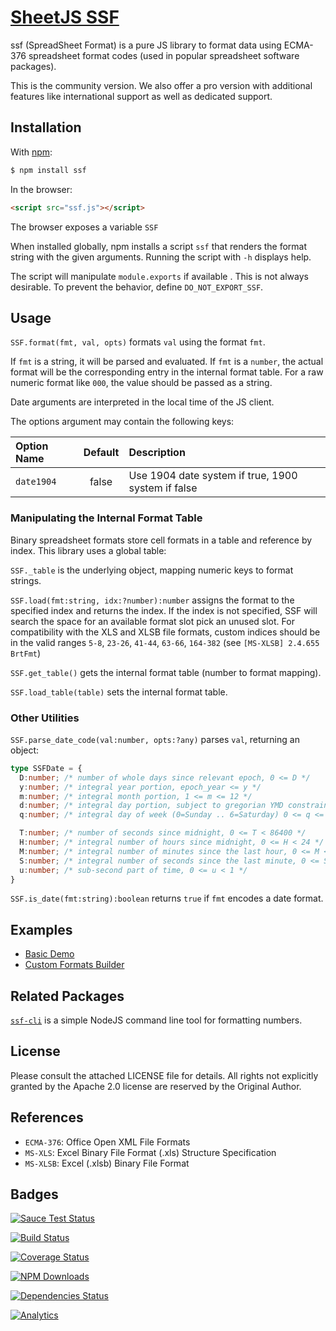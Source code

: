 # [SheetJS SSF](http://sheetjs.com)

ssf (SpreadSheet Format) is a pure JS library to format data using ECMA-376
spreadsheet format codes (used in popular spreadsheet software packages).

This is the community version.  We also offer a pro version with additional
features like international support as well as dedicated support.

## Installation

With [npm](https://www.npmjs.org/package/ssf):

```bash
$ npm install ssf
```

In the browser:

```html
<script src="ssf.js"></script>
```

The browser exposes a variable `SSF`

When installed globally, npm installs a script `ssf` that renders the format
string with the given arguments.  Running the script with `-h` displays help.

The script will manipulate `module.exports` if available .  This is not always
desirable.  To prevent the behavior, define `DO_NOT_EXPORT_SSF`.

## Usage

`SSF.format(fmt, val, opts)` formats `val` using the format `fmt`.

If `fmt` is a string, it will be parsed and evaluated.  If `fmt` is a `number`,
the actual format will be the corresponding entry in the internal format table.
For a raw numeric format like `000`, the value should be passed as a string.

Date arguments are interpreted in the local time of the JS client.

The options argument may contain the following keys:

| Option Name | Default | Description                                          |
| :---------- | :-----: | :--------------------------------------------------- |
| `date1904`  | false   | Use 1904 date system if true, 1900 system if false   |

### Manipulating the Internal Format Table

Binary spreadsheet formats store cell formats in a table and reference by index.
This library uses a global table:

`SSF._table` is the underlying object, mapping numeric keys to format strings.

`SSF.load(fmt:string, idx:?number):number` assigns the format to the specified
index and returns the index.  If the index is not specified, SSF will search the
space for an available format slot pick an unused slot.  For compatibility with
the XLS and XLSB file formats, custom indices should be in the valid ranges
`5-8`, `23-26`, `41-44`, `63-66`, `164-382` (see `[MS-XLSB] 2.4.655 BrtFmt`)

`SSF.get_table()` gets the internal format table (number to format mapping).

`SSF.load_table(table)` sets the internal format table.

### Other Utilities

`SSF.parse_date_code(val:number, opts:?any)` parses `val`, returning an object:

```typescript
type SSFDate = {
  D:number; /* number of whole days since relevant epoch, 0 <= D */
  y:number; /* integral year portion, epoch_year <= y */
  m:number; /* integral month portion, 1 <= m <= 12 */
  d:number; /* integral day portion, subject to gregorian YMD constraints */
  q:number; /* integral day of week (0=Sunday .. 6=Saturday) 0 <= q <= 6 */

  T:number; /* number of seconds since midnight, 0 <= T < 86400 */
  H:number; /* integral number of hours since midnight, 0 <= H < 24 */
  M:number; /* integral number of minutes since the last hour, 0 <= M < 60 */
  S:number; /* integral number of seconds since the last minute, 0 <= S < 60 */
  u:number; /* sub-second part of time, 0 <= u < 1 */
}
```

`SSF.is_date(fmt:string):boolean` returns `true` if `fmt` encodes a date format.

## Examples

- [Basic Demo](http://oss.sheetjs.com/ssf/)
- [Custom Formats Builder](https://customformats.com)

## Related Packages

[`ssf-cli`](https://www.npmjs.com/package/ssf-cli) is a simple NodeJS command
line tool for formatting numbers.

## License

Please consult the attached LICENSE file for details.  All rights not explicitly
granted by the Apache 2.0 license are reserved by the Original Author.

## References

 - `ECMA-376`: Office Open XML File Formats
 - `MS-XLS`: Excel Binary File Format (.xls) Structure Specification
 - `MS-XLSB`: Excel (.xlsb) Binary File Format

## Badges

[![Sauce Test Status](https://saucelabs.com/browser-matrix/ssfjs.svg)](https://saucelabs.com/u/ssfjs)

[![Build Status](https://travis-ci.org/SheetJS/ssf.svg?branch=master)](https://travis-ci.org/SheetJS/ssf)

[![Coverage Status](http://img.shields.io/coveralls/SheetJS/ssf/master.svg)](https://coveralls.io/r/SheetJS/ssf?branch=master)

[![NPM Downloads](https://img.shields.io/npm/dt/ssf.svg)](https://npmjs.org/package/ssf)

[![Dependencies Status](https://david-dm.org/sheetjs/ssf/status.svg)](https://david-dm.org/sheetjs/ssf)

[![Analytics](https://ga-beacon.appspot.com/UA-36810333-1/SheetJS/ssf?pixel)](https://github.com/SheetJS/ssf)
